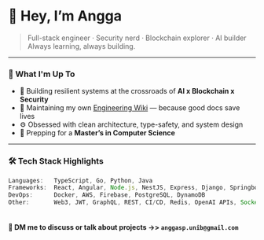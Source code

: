 # 👋 Hey, I’m Angga

> Full-stack engineer · Security nerd · Blockchain explorer · AI builder  
> Always learning, always building.

---

### 🚧 What I'm Up To

- 🔐 Building resilient systems at the crossroads of **AI x Blockchain x Security**
- 🧠 Maintaining my own [Engineering Wiki](#) — because good docs save lives
- ⚙️ Obsessed with clean architecture, type-safety, and system design
- 🎯 Prepping for a **Master’s in Computer Science**

---

### 🛠️ Tech Stack Highlights

```ts
Languages:   TypeScript, Go, Python, Java
Frameworks:  React, Angular, Node.js, NestJS, Express, Django, Springboot
DevOps:      Docker, AWS, Firebase, PostgreSQL, DynamoDB  
Other:       Web3, JWT, GraphQL, REST, CI/CD, Redis, OpenAI APIs, Socket.io



```

#### 📨 DM me to discuss or talk about projects ->> `anggasp.unib@gmail.com`
